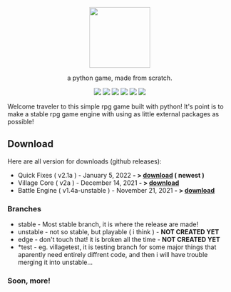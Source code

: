 <p align="center"> <image src="srpg.svg" height=136/> <p/>
<p align="center"> a python game, made from scratch. </p>
<p align="center">
  <image src="https://img.shields.io/github/last-commit/reversee-dev/simplerpg/stable?style=flat-plastic"/>
  <image src="https://img.shields.io/github/repo-size/reversee-dev/simplerpg?style=flat-plastic"/>
  <image src="https://img.shields.io/github/stars/reversee-dev/simplerpg?style=social"/>
  <image src="https://img.shields.io/badge/python-3.10-blueviolet?style=flat-plastic"/>
  <image src="https://img.shields.io/badge/version-2.1a-ff69b4?style=flat-plastic"/>
  <image src="https://img.shields.io/badge/stable-ff6ba2?style=flat-plastic"/>
</p>

<p>
Welcome traveler to this simple rpg game built with python!   
It's point is to make a stable rpg game engine with using as little external packages as possible!  <br />

## Download<br />
Here are all version for downloads (github releases):<br />
 * Quick Fixes ( v2.1a ) - January 5, 2022 **- > [download](https://github.com/reversee-dev/simplerpg/releases/tag/2.1a-stable) ( newest )**<br />
 * Village Core ( v2a ) - December 14, 2021 **- > [download](https://github.com/reversee-dev/simplerpg/releases/tag/2a-stable)**<br />
 * Battle Engine ( v1.4a-unstable ) - November 21, 2021 **- > [download](https://github.com/reversee-dev/simplerpg/releases/tag/1.4a-unstable)**<br />

### Branches<br />
 * stable - Most stable branch, it is where the release are made!<br />
 * unstable - not so stable, but playable ( i think ) - **NOT CREATED YET**<br />
 * edge - don't touch that! it is broken all the time - **NOT CREATED YET** <br />
 * *test - eg. villagetest, it is testing branch for some major things that aparently need entirely diffrent code, and then i will have trouble merging it into unstable... <br />

### Soon, more!<br />
</p>
